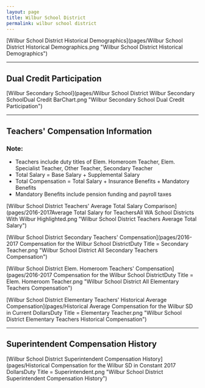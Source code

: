 ```yaml
---
layout: page
title: Wilbur School District
permalink: wilbur school district
---
```



[Wilbur School District Historical Demographics](pages/Wilbur School District Historical Demographics.png "Wilbur School District Historical Demographics")

___

## Dual Credit Participation

[Wilbur Secondary School](pages/Wilbur School District Wilbur Secondary SchoolDual Credit BarChart.png "Wilbur Secondary School Dual Credit Participation")


___

## Teachers' Compensation Information
### Note:
- Teachers include duty titles of Elem. Homeroom Teacher, Elem. Specialist Teacher, Other Teacher, Secondary Teacher
- Total Salary = Base Salary + Supplemental Salary
- Total Compensation = Total Salary + Insurance Benefits + Mandatory Benefits
- Mandatory Benefits include pension funding and payroll taxes

[Wilbur School District Teachers' Average Total Salary Comparison](pages/2016-2017Average Total Salary for TeachersAll WA School Districts With Wilbur Highlighted.png "Wilbur School District Teachers Average Total Salary")

[Wilbur School District Secondary Teachers' Compensation](pages/2016-2017 Compensation for the Wilbur School DistrictDuty Title = Secondary Teacher.png "Wilbur School District All Secondary Teachers Compensation")

[Wilbur School District Elem. Homeroom Teachers' Compensation](pages/2016-2017 Compensation for the Wilbur School DistrictDuty Title = Elem. Homeroom Teacher.png "Wilbur School District All Elementary Teachers Compensation")

[Wilbur School District Elementary Teachers' Historical Average Compensation](pages/Historical Average Compensation for the Wilbur SD in Current DollarsDuty Title = Elementary Teacher.png "Wilbur School District Elementary Teachers Historical Compensation")


___

## Superintendent Compensation History

[Wilbur School District Superintendent Compensation History](pages/Historical Compensation for the Wilbur SD in Constant 2017 DollarsDuty Title = Superintendent.png "Wilbur School District Superintendent Compensation History")

